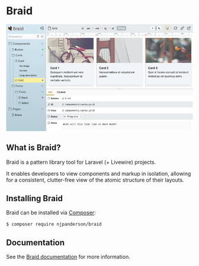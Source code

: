 # Braid

<picture>
  <source media="(prefers-color-scheme: dark)" srcset="docs/assets/screens/overall-shot-dark.png">
  <source media="(prefers-color-scheme: light)" srcset="docs/assets/screens/overall-shot.png">
  <img alt="Screenshot of Braid pattern library with a component loaded" src="docs/assets/screens/overall-shot.png">
</picture>

## What is Braid?
Braid is a pattern library tool for Laravel (+ Livewire) projects.

It enables developers to view components and markup in isolation, allowing for a consistent, clutter-free view of the atomic structure of their layouts.

## Installing Braid
Braid can be installed via [Composer](https://getcomposer.org):

```
$ composer require njpanderson/braid
```

## Documentation
See the [Braid documentation](https://njpanderson.github.io/braid/) for more information.
